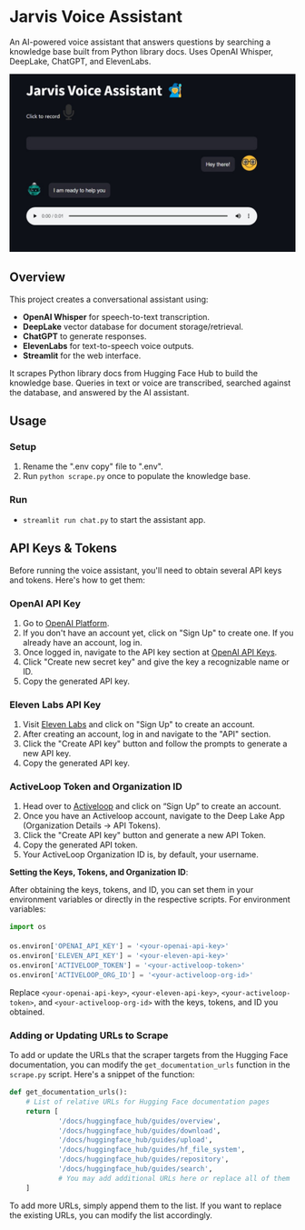 # Jarvis Voice Assistant

An AI-powered voice assistant that answers questions by searching a knowledge base built from Python library docs. Uses OpenAI Whisper, DeepLake, ChatGPT, and ElevenLabs.

![Demo Screenshot](demo.jpeg)

## Overview

This project creates a conversational assistant using:

- **OpenAI Whisper** for speech-to-text transcription.
- **DeepLake** vector database for document storage/retrieval. 
- **ChatGPT** to generate responses.
- **ElevenLabs** for text-to-speech voice outputs.
- **Streamlit** for the web interface.

It scrapes Python library docs from Hugging Face Hub to build the knowledge base. Queries in text or voice are transcribed, searched against the database, and answered by the AI assistant.

## Usage

### Setup  

1. Rename the ".env copy" file to ".env".
2. Run `python scrape.py` once to populate the knowledge base.

### Run

- `streamlit run chat.py` to start the assistant app.

## API Keys & Tokens

Before running the voice assistant, you'll need to obtain several API keys and tokens. Here's how to get them:

### OpenAI API Key

1. Go to [OpenAI Platform](https://platform.openai.com/).
2. If you don't have an account yet, click on "Sign Up" to create one. If you already have an account, log in.
3. Once logged in, navigate to the API key section at [OpenAI API Keys](https://platform.openai.com/account/api-keys). 
4. Click "Create new secret key" and give the key a recognizable name or ID.
5. Copy the generated API key.

### Eleven Labs API Key 

1. Visit [Eleven Labs](https://elevenlabs.io/) and click on "Sign Up" to create an account.
2. After creating an account, log in and navigate to the "API" section.
3. Click the "Create API key" button and follow the prompts to generate a new API key. 
4. Copy the generated API key.

### ActiveLoop Token and Organization ID

1. Head over to [Activeloop](https://www.activeloop.ai/) and click on “Sign Up” to create an account.
2. Once you have an Activeloop account, navigate to the Deep Lake App (Organization Details -> API Tokens).
3. Click the "Create API key" button and generate a new API Token.
4. Copy the generated API token.
5. Your ActiveLoop Organization ID is, by default, your username.

**Setting the Keys, Tokens, and Organization ID**:

After obtaining the keys, tokens, and ID, you can set them in your environment variables or directly in the respective scripts. For environment variables:

```python
import os

os.environ['OPENAI_API_KEY'] = '<your-openai-api-key>' 
os.environ['ELEVEN_API_KEY'] = '<your-eleven-api-key>'
os.environ['ACTIVELOOP_TOKEN'] = '<your-activeloop-token>'
os.environ['ACTIVELOOP_ORG_ID'] = '<your-activeloop-org-id>'
```

Replace `<your-openai-api-key>`, `<your-eleven-api-key>`, `<your-activeloop-token>`, and `<your-activeloop-org-id>` with the keys, tokens, and ID you obtained.

### Adding or Updating URLs to Scrape

To add or update the URLs that the scraper targets from the Hugging Face documentation, you can modify the `get_documentation_urls` function in the `scrape.py` script. Here's a snippet of the function:

```python
def get_documentation_urls():
    # List of relative URLs for Hugging Face documentation pages
    return [
		    '/docs/huggingface_hub/guides/overview',
		    '/docs/huggingface_hub/guides/download',
		    '/docs/huggingface_hub/guides/upload',
		    '/docs/huggingface_hub/guides/hf_file_system',
		    '/docs/huggingface_hub/guides/repository',
		    '/docs/huggingface_hub/guides/search',
		    # You may add additional URLs here or replace all of them
    ]
```

To add more URLs, simply append them to the list. If you want to replace the existing URLs, you can modify the list accordingly.